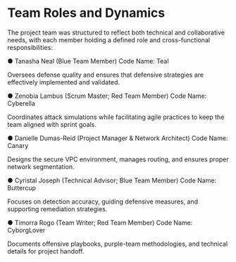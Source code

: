 # Team Roles and Dynamics

The project team was structured to reflect both technical and collaborative needs, with each member holding a defined role and cross-functional responsibilities: 

● Tanasha Neal (Blue Team Member) Code Name: Teal 

 Oversees defense quality and ensures that defensive strategies are effectively implemented and validated. 

● Zenobia Lambus (Scrum Master; Red Team Member) Code Name: Cyberella 

 Coordinates attack simulations while facilitating agile practices to keep the team aligned with sprint goals. 

● Danielle Dumas-Reid (Project Manager & Network Architect) Code Name: Canary 

 Designs the secure VPC environment, manages routing, and ensures proper network segmentation. 

● Cyristal Joseph (Technical Advisor; Blue Team Member) Code Name: Buttercup 

 Focuses on detection accuracy, guiding defensive measures, and supporting remediation strategies. 

● Timorra Rogo (Team Writer; Red Team Member) Code Name: CyborgLover 

 Documents offensive playbooks, purple-team methodologies, and technical details for project handoff.
